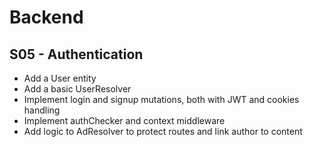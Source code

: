 # Backend

## S05 - Authentication

- Add a User entity
- Add a basic UserResolver
- Implement login and signup mutations, both with JWT and cookies handling
- Implement authChecker and context middleware
- Add logic to AdResolver to protect routes and link author to content
